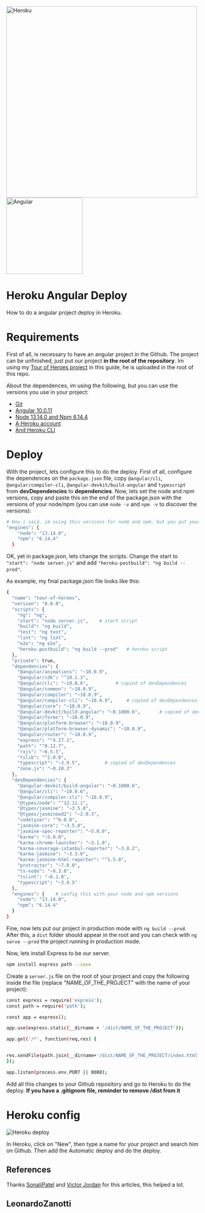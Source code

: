 <div>
	<img src="https://blog.4linux.com.br/wp-content/uploads/2018/01/Heroku.png" width="500" alt="Heroku" />
	<img src="https://upload.wikimedia.org/wikipedia/commons/thumb/c/cf/Angular_full_color_logo.svg/250px-Angular_full_color_logo.svg.png" width="200" alt="Angular" />
</div>

# Heroku Angular Deploy
How to do a angular project deploy in Heroku.

# Requirements
First of all, is necessary to have an angular project in the Github. The project can be unfinished, just put our project **in the root of the repository**. Im using my [Tour of Heroes project](https://github.com/LeonardoZanotti/Tour-of-Heroes) in this guide, he is uploaded in the root of this repo.

About the dependences, im using the following, but you can use the versions you use in your project:
* [Git](https://git-scm.com/downloads)
* [Angular 10.0.11](https://angular.io/guide/setup-local)
* [Node 13.14.0 and Npm 6.14.4](https://nodejs.org/en/)
* [A Heroku account](https://signup.heroku.com/)
* [And Heroku CLI](https://devcenter.heroku.com/articles/heroku-cli)

# Deploy
With the project, lets configure this to do the deploy. First of all, configure the dependences on the `package.json` file, copy `@angular/cli`, `@angular/compiler-cli`, `@angular-devkit/build-angular` and `typescript` from **devDependencies** to **dependencies**. Now, lets set the node and npm versions, copy and paste this on the end of the package.json with the versions of your node/npm (you can use `node -v` and `npm -v` to discover the versions):
```bash
# How i said, im using this versions for node and npm, but you put yours
"engines": {
    "node": "13.14.0",
    "npm": "6.14.4"
  }
```
OK, yet in package.json, lets change the scripts. Change the start to `"start": "node server.js"` and add `"heroku-postbuild": "ng build --prod"`.

As example, my final package.json file looks like this:
```bash
{
  "name": "tour-of-heroes",
  "version": "0.0.0",
  "scripts": {
    "ng": "ng",
    "start": "node server.js",    # start script
    "build": "ng build",
    "test": "ng test",
    "lint": "ng lint",
    "e2e": "ng e2e",
    "heroku-postbuild": "ng build --prod"   # heroku script
  },
  "private": true,
  "dependencies": {
    "@angular/animations": "~10.0.9",
    "@angular/cdk": "^10.1.3",
    "@angular/cli": "~10.0.6",          # copied of devDependences
    "@angular/common": "~10.0.9",
    "@angular/compiler": "~10.0.9",
    "@angular/compiler-cli": "~10.0.9",     # copied of devDependences
    "@angular/core": "~10.0.9",
    "@angular-devkit/build-angular": "~0.1000.6",       # copied of devDependences
    "@angular/forms": "~10.0.9",
    "@angular/platform-browser": "~10.0.9",
    "@angular/platform-browser-dynamic": "~10.0.9",
    "@angular/router": "~10.0.9",
    "express": "^4.17.1",
    "path": "^0.12.7",
    "rxjs": "~6.5.5",
    "tslib": "^2.0.0",
    "typescript": "~3.9.5",         # copied of devDependences
    "zone.js": "~0.10.3"
  },
  "devDependencies": {
    "@angular-devkit/build-angular": "~0.1000.6",
    "@angular/cli": "~10.0.6",
    "@angular/compiler-cli": "~10.0.9",
    "@types/node": "^12.11.1",
    "@types/jasmine": "~3.5.0",
    "@types/jasminewd2": "~2.0.3",
    "codelyzer": "^6.0.0",
    "jasmine-core": "~3.5.0",
    "jasmine-spec-reporter": "~5.0.0",
    "karma": "~5.0.0",
    "karma-chrome-launcher": "~3.1.0",
    "karma-coverage-istanbul-reporter": "~3.0.2",
    "karma-jasmine": "~3.3.0",
    "karma-jasmine-html-reporter": "^1.5.0",
    "protractor": "~7.0.0",
    "ts-node": "~8.3.0",
    "tslint": "~6.1.0",
    "typescript": "~3.9.5"
  },
  "engines": {    # config this with your node and npm versions
    "node": "13.14.0",
    "npm": "6.14.4"
  }
}
```

Fine, now lets put our project in production mode with `ng build --prod`. After this, a `dist` folder should appear in the root and you can check with `ng serve --prod` the project running in production mode.

Now, lets install Express to be our server.
```bash
npm install express path --save
```

Create a `server.js` file on the root of your project and copy the following inside the file (replace "NAME_OF_THE_PROJECT" with the name of your project):
```bash
const express = require('express');
const path = require('path');

const app = express();

app.use(express.static(__dirname + '/dist/NAME_OF_THE_PROJECT'));

app.get('/*', function(req,res) {


res.sendFile(path.join(__dirname+'/dist/NAME_OF_THE_PROJECT/index.html'));
});

app.listen(process.env.PORT || 8080);
```

Add all this changes to your Github repository and go to Heroku to do the deploy.
**If you have a .gitignore file, reminder to remove /dist from it**

# Heroku config
<img src="https://backefront.com.br/posts/heroku_integracao_github.png" alt="Heroku deploy">

In Heroku, click on "New", then type a name for your project and search him on Github. Then add the Automatic deploy and do the deploy.

## References
Thanks [SonaliPatel](https://www.geeksforgeeks.org/how-to-bundle-an-angular-app-for-production/) and [Victor Jordan](https://backefront.com.br/configurando-projeto-angular-heroku/) for this articles, this helped a lot.

## LeonardoZanotti